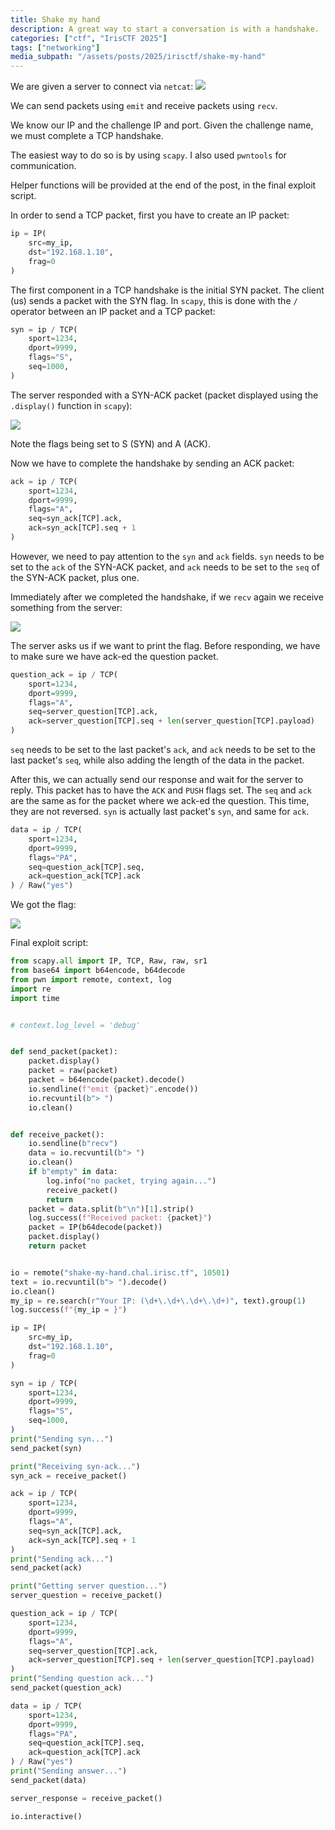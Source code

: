 ```yaml
---
title: Shake my hand
description: A great way to start a conversation is with a handshake.
categories: ["ctf", "IrisCTF 2025"]
tags: ["networking"]
media_subpath: "/assets/posts/2025/irisctf/shake-my-hand"
---
```


We are given a server to connect via `netcat`:
![](01.png)

We can send packets using `emit` and receive packets using `recv`.

We know our IP and the challenge IP and port. Given the challenge name, we must complete a TCP handshake.

The easiest way to do so is by using `scapy`. I also used `pwntools` for communication.

Helper functions will be provided at the end of the post, in the final exploit script.

In order to send a TCP packet, first you have to create an IP packet:

```py
ip = IP(
    src=my_ip,
    dst="192.168.1.10",
    frag=0
)
```

The first component in a TCP handshake is the initial SYN packet. The client (us) sends a packet with the SYN flag.
In `scapy`, this is done with the `/` operator between an IP packet and a TCP packet:

```py
syn = ip / TCP(
    sport=1234,
    dport=9999,
    flags="S",
    seq=1000,
)
```

The server responded with a SYN-ACK packet (packet displayed using the `.display()` function in `scapy`):

![](02.png)

Note the flags being set to S (SYN) and A (ACK).

Now we have to complete the handshake by sending an ACK packet:

```py
ack = ip / TCP(
    sport=1234,
    dport=9999,
    flags="A",
    seq=syn_ack[TCP].ack,
    ack=syn_ack[TCP].seq + 1
)
```

However, we need to pay attention to the `syn` and `ack` fields.
`syn` needs to be set to the `ack` of the SYN-ACK packet, and `ack` needs to be
set to the `seq` of the SYN-ACK packet, plus one.

Immediately after we completed the handshake, if we `recv` again we receive something from the server:

![](03.png)

The server asks us if we want to print the flag.
Before responding, we have to make sure we have ack-ed the question packet.

```py
question_ack = ip / TCP(
    sport=1234,
    dport=9999,
    flags="A",
    seq=server_question[TCP].ack,
    ack=server_question[TCP].seq + len(server_question[TCP].payload)
)
```

`seq` needs to be set to the last packet's `ack`, and `ack` needs to be set to the last packet's `seq`,
while also adding the length of the data in the packet.

After this, we can actually send our response and wait for the server to reply. This packet has to have the
`ACK` and `PUSH` flags set. The `seq` and `ack` are the same as for the packet where we ack-ed the question.
This time, they are not reversed. `syn` is actually last packet's `syn`, and same for `ack`.

```py
data = ip / TCP(
    sport=1234,
    dport=9999,
    flags="PA",
    seq=question_ack[TCP].seq,
    ack=question_ack[TCP].ack
) / Raw("yes")
```

We got the flag:

![](04.png)


Final exploit script:
```py
from scapy.all import IP, TCP, Raw, raw, sr1
from base64 import b64encode, b64decode
from pwn import remote, context, log
import re
import time


# context.log_level = 'debug'


def send_packet(packet):
    packet.display()
    packet = raw(packet)
    packet = b64encode(packet).decode()
    io.sendline(f"emit {packet}".encode())
    io.recvuntil(b"> ")
    io.clean()


def receive_packet():
    io.sendline(b"recv")
    data = io.recvuntil(b"> ")
    io.clean()
    if b"empty" in data:
        log.info("no packet, trying again...")
        receive_packet()
        return
    packet = data.split(b"\n")[1].strip()
    log.success(f"Received packet: {packet}")
    packet = IP(b64decode(packet))
    packet.display()
    return packet


io = remote("shake-my-hand.chal.irisc.tf", 10501)
text = io.recvuntil(b"> ").decode()
io.clean()
my_ip = re.search(r"Your IP: (\d+\.\d+\.\d+\.\d+)", text).group(1)
log.success(f"{my_ip = }")

ip = IP(
    src=my_ip,
    dst="192.168.1.10",
    frag=0
)

syn = ip / TCP(
    sport=1234,
    dport=9999,
    flags="S",
    seq=1000,
)
print("Sending syn...")
send_packet(syn)

print("Receiving syn-ack...")
syn_ack = receive_packet()

ack = ip / TCP(
    sport=1234,
    dport=9999,
    flags="A",
    seq=syn_ack[TCP].ack,
    ack=syn_ack[TCP].seq + 1
)
print("Sending ack...")
send_packet(ack)

print("Getting server question...")
server_question = receive_packet()

question_ack = ip / TCP(
    sport=1234,
    dport=9999,
    flags="A",
    seq=server_question[TCP].ack,
    ack=server_question[TCP].seq + len(server_question[TCP].payload)
)
print("Sending question ack...")
send_packet(question_ack)

data = ip / TCP(
    sport=1234,
    dport=9999,
    flags="PA",
    seq=question_ack[TCP].seq,
    ack=question_ack[TCP].ack
) / Raw("yes")
print("Sending answer...")
send_packet(data)

server_response = receive_packet()

io.interactive()
```
